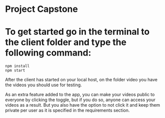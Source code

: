 # Project Capstone

# To get started go in the terminal to the client folder and type the following command:

```
npm install
npm start
```

After the client has started on your local host, on the folder video you have the videos you should use for testing.

As an extra feature added to the app, you can make your videos public to everyone by clicking the toggle, but if you do so, anyone can access your videos as a result. But you also have the option to not click it and keep them private per user as it is specified in the requirements section.